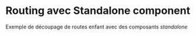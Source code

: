 # Routing avec Standalone component

Exemple de découpage de routes enfant avec des composants *standalone*
